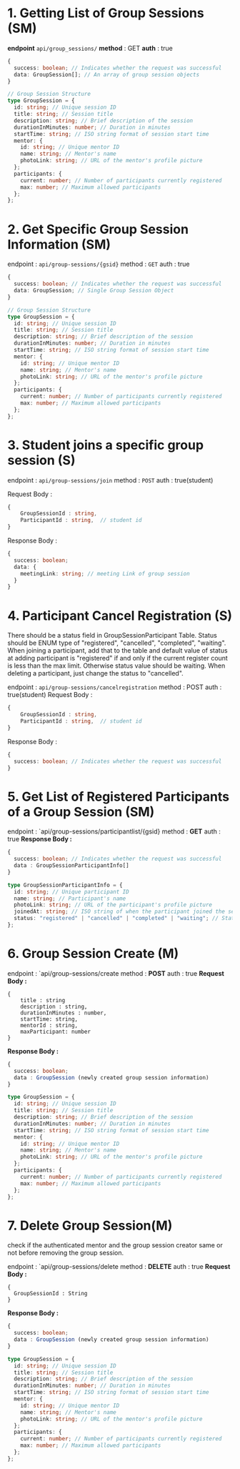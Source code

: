 # 1. Getting List of Group Sessions (SM)

**endpoint** `api/group_sessions/`
**method** : GET
**auth** : true

```ts
{
  success: boolean; // Indicates whether the request was successful
  data: GroupSession[]; // An array of group session objects
}

// Group Session Structure
type GroupSession = {
  id: string; // Unique session ID
  title: string; // Session title
  description: string; // Brief description of the session
  durationInMinutes: number; // Duration in minutes
  startTime: string; // ISO string format of session start time
  mentor: {
    id: string; // Unique mentor ID
    name: string; // Mentor's name
    photoLink: string; // URL of the mentor's profile picture
  };
  participants: {
    current: number; // Number of participants currently registered
    max: number; // Maximum allowed participants
  };
};
```

# 2. Get Specific Group Session Information (SM)

endpoint : `api/group-sessions/{gsid}`
method : `GET`
auth : true

```ts
{
  success: boolean; // Indicates whether the request was successful
  data: GroupSession; // Single Group Session Object
}

// Group Session Structure
type GroupSession = {
  id: string; // Unique session ID
  title: string; // Session title
  description: string; // Brief description of the session
  durationInMinutes: number; // Duration in minutes
  startTime: string; // ISO string format of session start time
  mentor: {
    id: string; // Unique mentor ID
    name: string; // Mentor's name
    photoLink: string; // URL of the mentor's profile picture
  };
  participants: {
    current: number; // Number of participants currently registered
    max: number; // Maximum allowed participants
  };
};
```

# 3. Student joins a specific group session (S)

endpoint : `api/group-sessions/join`
method : `POST`
auth : true(student)

Request Body :

```ts
{
	GroupSessionId : string,
	ParticipantId : string,  // student id
}
```

Response Body :

```ts
{
  success: boolean;
  data: {
    meetingLink: string; // meeting Link of group session
  }
}
```

# 4. Participant Cancel Registration (S)

There should be a status field in GroupSessionParticipant Table. Status should be ENUM type of "registered", "cancelled", "completed", "waiting". When joining a participant, add that to the table and default value of status at adding participant is "registered" if and only if the current register count is less than the max limit. Otherwise status value should be waiting. When deleting a participant, just change the status to "cancelled".

endpoint : `api/group-sessions/cancelregistration`
method : POST
auth : true(student)
Request Body :

```ts
{
	GroupSessionId : string,
	ParticipantId : string,  // student id
}
```

Response Body :

```ts
{
  success: boolean; // Indicates whether the request was successful
}
```

# 5. Get List of Registered Participants of a Group Session (SM)

endpoint : `api/group-sessions/participantlist/{gsid}
method : **GET**
auth : true
**Response Body :**

```ts
{
  success: boolean; // Indicates whether the request was successful
  data : GroupSessionParticipantInfo[]
}

type GroupSessionParticipantInfo = {
  id: string; // Unique participant ID
  name: string; // Participant's name
  photoLink: string; // URL of the participant's profile picture
  joinedAt: string; // ISO string of when the participant joined the session
  status: "registered" | "cancelled" | "completed" | "waiting"; // Status of the participant in the session
};
```

# 6. Group Session Create (M)

endpoint : `api/group-sessions/create
method : **POST**
auth : true
**Request Body :**

```
{
	title : string
	description : string,
	durationInMinutes : number,
	startTime: string,
	mentorId : string,
	maxParticipant: number
}
```

**Response Body :**

```ts
{
  success: boolean;
  data : GroupSession (newly created group session information)
}

type GroupSession = {
  id: string; // Unique session ID
  title: string; // Session title
  description: string; // Brief description of the session
  durationInMinutes: number; // Duration in minutes
  startTime: string; // ISO string format of session start time
  mentor: {
    id: string; // Unique mentor ID
    name: string; // Mentor's name
    photoLink: string; // URL of the mentor's profile picture
  };
  participants: {
    current: number; // Number of participants currently registered
    max: number; // Maximum allowed participants
  };
};
```

# 7. Delete Group Session(M)

check if the authenticated mentor and the group session creator same or not before removing the group session.

endpoint : `api/group-sessions/delete
method : **DELETE**
auth : true
**Request Body :**

```
{
  GroupSessionId : String
}
```

**Response Body :**

```ts
{
  success: boolean;
  data : GroupSession (newly created group session information)
}

type GroupSession = {
  id: string; // Unique session ID
  title: string; // Session title
  description: string; // Brief description of the session
  durationInMinutes: number; // Duration in minutes
  startTime: string; // ISO string format of session start time
  mentor: {
    id: string; // Unique mentor ID
    name: string; // Mentor's name
    photoLink: string; // URL of the mentor's profile picture
  };
  participants: {
    current: number; // Number of participants currently registered
    max: number; // Maximum allowed participants
  };
};
```
